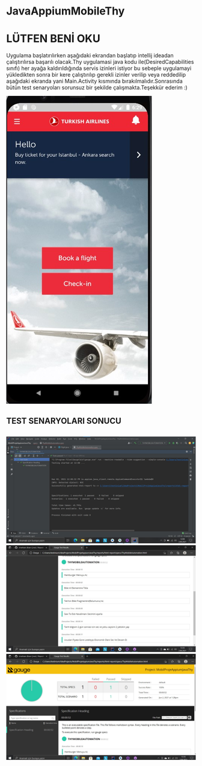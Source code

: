 # JavaAppiumMobileThy
 
<h1>LÜTFEN BENİ OKU</h1>

<p> Uygulama başlatırılırken aşağıdaki ekrandan başlatıp intellij ideadan çalıştırılırsa başarılı olacak.Thy uygulamasi java kodu ile(DesiredCapabilities sınıfı) her ayağa kaldırıldığında servis izinleri istiyor bu sebeple uygulamayi yükledikten sonra bir kere çalıştırılıp gerekli izinler verilip veya reddedilip aşağıdaki ekranda yani Main.Activity kısmında bırakılmalıdır.Sonrasında bütün test senaryoları sorunsuz bir şekilde çalışmakta.Teşekkür ederim :)</p>

<img src="StartScreen.jpg">

<h2>TEST SENARYOLARI SONUCU<h2>
 
 <img src = "THYMobilAutomationProjectSuccesfully.jpg">
 
 <img src = "ReportGauge.jpg">

 <img src = "ReportGauge2.jpg">

